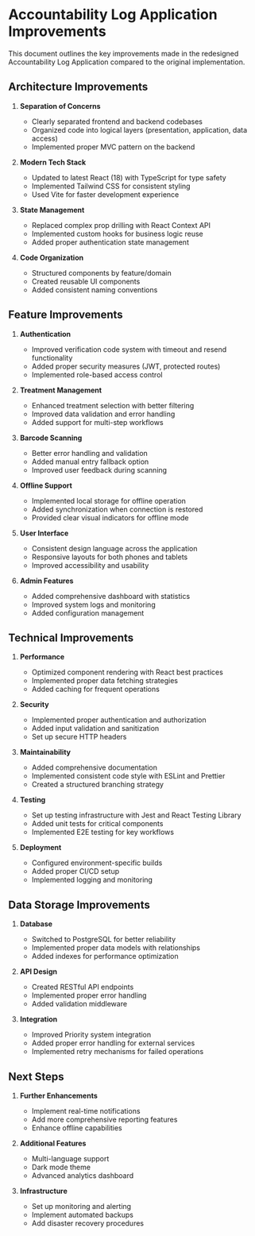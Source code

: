 # Accountability Log Application Improvements

This document outlines the key improvements made in the redesigned Accountability Log Application compared to the original implementation.

## Architecture Improvements

1. **Separation of Concerns**
   - Clearly separated frontend and backend codebases
   - Organized code into logical layers (presentation, application, data access)
   - Implemented proper MVC pattern on the backend

2. **Modern Tech Stack**
   - Updated to latest React (18) with TypeScript for type safety
   - Implemented Tailwind CSS for consistent styling
   - Used Vite for faster development experience

3. **State Management**
   - Replaced complex prop drilling with React Context API
   - Implemented custom hooks for business logic reuse
   - Added proper authentication state management

4. **Code Organization**
   - Structured components by feature/domain
   - Created reusable UI components
   - Added consistent naming conventions

## Feature Improvements

1. **Authentication**
   - Improved verification code system with timeout and resend functionality
   - Added proper security measures (JWT, protected routes)
   - Implemented role-based access control

2. **Treatment Management**
   - Enhanced treatment selection with better filtering
   - Improved data validation and error handling
   - Added support for multi-step workflows

3. **Barcode Scanning**
   - Better error handling and validation
   - Added manual entry fallback option
   - Improved user feedback during scanning

4. **Offline Support**
   - Implemented local storage for offline operation
   - Added synchronization when connection is restored
   - Provided clear visual indicators for offline mode

5. **User Interface**
   - Consistent design language across the application
   - Responsive layouts for both phones and tablets
   - Improved accessibility and usability

6. **Admin Features**
   - Added comprehensive dashboard with statistics
   - Improved system logs and monitoring
   - Added configuration management

## Technical Improvements

1. **Performance**
   - Optimized component rendering with React best practices
   - Implemented proper data fetching strategies
   - Added caching for frequent operations

2. **Security**
   - Implemented proper authentication and authorization
   - Added input validation and sanitization
   - Set up secure HTTP headers

3. **Maintainability**
   - Added comprehensive documentation
   - Implemented consistent code style with ESLint and Prettier
   - Created a structured branching strategy

4. **Testing**
   - Set up testing infrastructure with Jest and React Testing Library
   - Added unit tests for critical components
   - Implemented E2E testing for key workflows

5. **Deployment**
   - Configured environment-specific builds
   - Added proper CI/CD setup
   - Implemented logging and monitoring

## Data Storage Improvements

1. **Database**
   - Switched to PostgreSQL for better reliability
   - Implemented proper data models with relationships
   - Added indexes for performance optimization

2. **API Design**
   - Created RESTful API endpoints
   - Implemented proper error handling
   - Added validation middleware

3. **Integration**
   - Improved Priority system integration
   - Added proper error handling for external services
   - Implemented retry mechanisms for failed operations

## Next Steps

1. **Further Enhancements**
   - Implement real-time notifications
   - Add more comprehensive reporting features
   - Enhance offline capabilities

2. **Additional Features**
   - Multi-language support
   - Dark mode theme
   - Advanced analytics dashboard

3. **Infrastructure**
   - Set up monitoring and alerting
   - Implement automated backups
   - Add disaster recovery procedures
